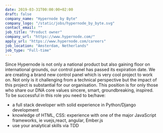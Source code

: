 ```yaml
---
date: 2019-03-31T00:00:00+02:00
draft: false
company_name: "Hypernode by Byte"
company_logo: "/static/jobs/hypernode_by_byte.svg"
contact_email: ""
job_title: "Product owner"
company_url: "https://www.hypernode.com/"
apply_url: "https://www.hypernode.com/careers"
job_location: "Amsterdam, Netherlands"
job_type: "Full-time"
---
```

Since Hypernode is not only a national product but also gaining floor on international grounds, our control panel has passed its expiration date. We are creating a brand new control panel which is very cool project to work on. Not only is it challenging from a technical perspective but the impact of this project is substantial for our organisation. This position is for only those who share our DNA core values sincere, smart, groundbreaking, inspired. To be successful in this role you need to be/have:

* a full stack developer with solid experience in Python/Django development
* knowledge of HTML, CSS: experience with one of the major JavaScript frameworks, ie vuejs,react, angular, Ember.js
* use your analytical skills via TDD